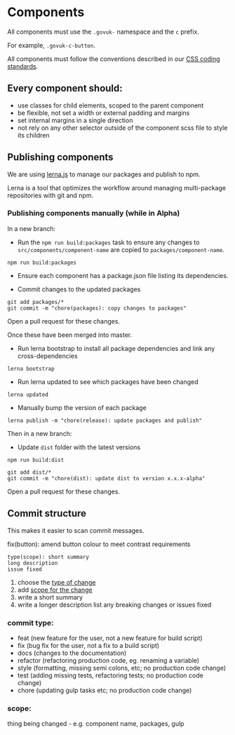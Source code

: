 # Components

All components must use the `.govuk-` namespace and the `c` prefix.

For example, `.govuk-c-button`.

All components must follow the conventions described in our [CSS coding standards](coding-standards/css.md).

## Every component should:
* use classes for child elements, scoped to the parent component
* be flexible, not set a width or external padding and margins
* set internal margins in a single direction
* not rely on any other selector outside of the component scss file to style its children

## Publishing components

We are using [lerna.js](https://lernajs.io/) to manage our packages and publish to npm.

Lerna is a tool that optimizes the workflow around managing multi-package repositories with git and npm.

### Publishing components manually (while in Alpha)

In a new branch:

- Run the `npm run build:packages` task to ensure any changes to `src/components/component-name` are copied to `packages/component-name`.

```
npm run build:packages
```

- Ensure each component has a package.json file listing its dependencies.

- Commit changes to the updated packages

```
git add packages/*
git commit -m "chore(packages): copy changes to packages"
```

Open a pull request for these changes.


Once these have been merged into master.

- Run lerna bootstrap to install all package dependencies and link any cross-dependencies

```
lerna bootstrap
```

- Run lerna updated to see which packages have been changed

```
lerna updated
```

- Manually bump the version of each package

```
lerna publish -m "chore(release): update packages and publish"
```

Then in a new branch:

- Update `dist` folder with the latest versions

```
npm run build:dist
```

```
git add dist/*
git commit -m "chore(dist): update dist to version x.x.x-alpha"
```

Open a pull request for these changes.


## Commit structure

This makes it easier to scan commit messages.

fix(button): amend button colour to meet contrast requirements


```
type(scope): short summary
long description
issue fixed
```

1. choose the [type of change](#commit-type)
2. add [scope for the change](#scope)
3. write a short summary
4. write a longer description
   list any breaking changes or issues fixed

### commit type:
- feat (new feature for the user, not a new feature for build script)
- fix (bug fix for the user, not a fix to a build script)
- docs (changes to the documentation)
- refactor (refactoring production code, eg. renaming a variable)
- style (formatting, missing semi colons, etc; no production code change)
- test (adding missing tests, refactoring tests; no production code change)
- chore (updating gulp tasks etc; no production code change)

### scope:
thing being changed - e.g. component name, packages, gulp
